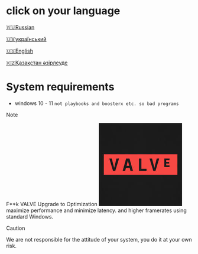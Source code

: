 # click on your language
[🇷🇺Russian](https://github.com/zipmishahl2/CS2-optimization/blob/main/README-ru.md)

[🇺🇦український](https://github.com/zipmishahl2/CS2-optimization/blob/main/README-ua.md)

[🇺🇸English](https://github.com/zipmishahl2/CS2-optimization/blob/main/README-eu.md)

[🇰🇿Қазақстан әзірлеуде](https://github.com/zipmishahl2/CS2-optimization/blob/main/README-kz.md)

# System requirements
- windows 10 - 11
``not playbooks and boosterx etc. so bad programs``

> [!NOTE]
> F**k VALVE Upgrade to Optimization
> ![VALVE](https://raw.githubusercontent.com/zipmishahl2/CS2-optimization/main/images.jpeg)
> maximize performance and minimize latency. and higher framerates using standard Windows.

> [!Caution]
> We are not responsible for the attitude of your system, you do it at your own risk.
